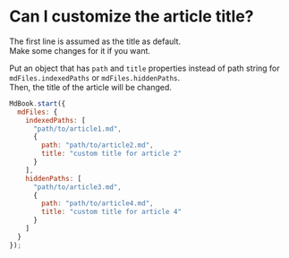 # Can I customize the article title?

The first line is assumed as the title as default.  
Make some changes for it if you want.  

Put an object that has `path` and `title` properties instead of path string for `mdFiles.indexedPaths` or `mdFiles.hiddenPaths`.  
Then, the title of the article will be changed.


``` javascript
MdBook.start({
  mdFiles: {
    indexedPaths: [
      "path/to/article1.md",
      {
        path: "path/to/article2.md",
        title: "custom title for article 2"
      }
    ],
    hiddenPaths: [
      "path/to/article3.md",
      {
        path: "path/to/article4.md",
        title: "custom title for article 4"
      }
    ]
  }
});
```
